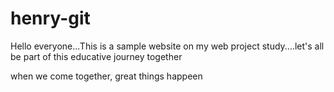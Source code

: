 # henry-git
Hello everyone...This is a sample website on my web project study....let's all be part of this educative journey together

when we come together, great things happeen
